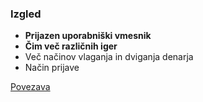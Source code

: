### Izgled

- **Prijazen uporabniški vmesnik**
- **Čim več različnih iger**
- Več načinov vlaganja in dviganja denarja
- Način prijave

[Povezava](https://roobet.com/)
